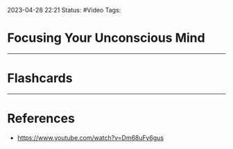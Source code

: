 2023-04-28 22:21
Status: #Video
Tags: 

# Focusing Your Unconscious Mind



___
# Flashcards



---
# References
* https://www.youtube.com/watch?v=Dm68uFy6gus